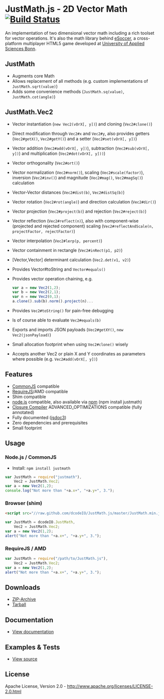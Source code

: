 JustMath.js - 2D Vector Math [![Build Status](https://travis-ci.org/dcodeIO/JustMath.js.png?branch=master)](https://travis-ci.org/dcodeIO/JustMath.js)
============================
An implementation of two dimensional vector math including a rich toolset for vector operations. It's also the math
library behind [eSoccer](http://www.esoccer.me), a cross-platform multiplayer HTML5 game developed at [University of
Applied Sciences Bonn](http://www.h-brs.de).

JustMath
--------
* Augments core Math
* Allows replacement of all methods (e.g. custom implementations of `JustMath.sqrt(value)`)
* Adds some convenience methods (`JustMath.sq(value)`, `JustMath.cot(angle)`)

JustMath.Vec2
-------------
* Vector instantiation (`new Vec2(vOrX[, y])`) and cloning (`Vec2#clone()`)
* Direct modification through `Vec2#x` and `Vec2#y`, also provides getters (`Vec2#getX()`, `Vec2#getY()`) and a setter
 (`Vec2#set(vOrX[, y])`)
* Vector addition (`Vec2#add(vOrX[, y])`), subtraction (`Vec2#sub(vOrX[, y])`) and multiplication
  (`Vec2#dot(vOrX[, y]))`)
* Vector orthogonality (`Vec2#ort()`)
* Vector normalization (`Vec2#norm()`), scaling (`Vec2#scale(factor)`), inversion (`Vec2#inv()`) and magnitude
  (`Vec2#mag()`, `Vec2#magSq()`) calculation
* Vector-Vector distances (`Vec2#dist(b)`, `Vec2#distSq(b)`)
* Vector rotation (`Vec2#rot(angle)`) and direction calculation (`Vec2#dir()`)
* Vector projection (`Vec2#project(b)`) and rejection (`Vec2#reject(b)`)
* Vector reflection (`Vec2#reflect(n)`), also with component-wise (projected and rejected component) scaling 
  (`Vec2#reflectAndScale(n, projectFactor, rejectFactor)`)
* Vector interpolation (`Vec2#lerp(p, percent)`)
* Vector containment in rectangle (`Vec2#inRect(p1, p2)`)
* [Vector,Vector] determinant calculation (`Vec2.det(v1, v2)`)
* Provides Vector#toString and `Vector#equals()`
* Provides vector operation chaining, e.g.
  
  ```javascript
  var a = new Vec2(1,2);
  var b = new Vec2(2,1);
  var n = new Vec2(0,1);
  a.clone().sub(b).norm().project(n)...
  ```
  
* Provides `Vec2#toString()` for pain-free debugging
* Is of course able to evaluate `Vec2#equals(b)`
* Exports and imports JSON payloads (`Vec2#getXY()`, `new Vec2(jsonPayload)`)
* Small allocation footprint when using `Vec2#clone()` wisely
* Accepts another Vec2 or plain X and Y coordinates as parameters where possible (e.g. `Vec2#add(vOrX[, y])`)

Features
--------
* [CommonJS](http://www.commonjs.org/) compatible
* [RequireJS](http://requirejs.org/)/AMD compatible
* Shim compatible
* [node.js](http://nodejs.org) compatible, also available via [npm](https://npmjs.org/package/justmath) (npm install justmath)
* [Closure Compiler](https://developers.google.com/closure/compiler/) ADVANCED_OPTIMIZATIONS compatible (fully annotated)
* Fully documented ([jsdoc3](https://github.com/jsdoc3/jsdoc))
* Zero dependencies and prerequisites
* Small footprint

Usage
-----
### Node.js / CommonJS ###
* Install: `npm install justmath`

```javascript
var JustMath = require("justmath"),
    Vec2 = JustMath.Vec2;
var a = new Vec2(1,2);
console.log("Not more than "+a.x+", "+a.y+", 3.");
```

### Browser (shim) ###

```html
<script src="//raw.github.com/dcodeIO/JustMath.js/master/JustMath.min.js"></script>
```

```javascript
var JustMath = dcodeIO.JustMath,
    Vec2 = JustMath.Vec2;
var a = new Vec2(1,2);
alert("Not more than "+a.x+", "+a.y+", 3.");
```

### RequireJS / AMD ###

```javascript
var JustMath = require("/path/to/JustMath.js"),
    Vec2 = JustMath.Vec2;
var a = new Vec2(1,2);
alert("Not more than "+a.x+", "+a.y+", 3.");
```

Downloads
---------
* [ZIP-Archive](https://github.com/dcodeIO/JustMath.js/archive/master.zip)
* [Tarball](https://github.com/dcodeIO/JustMath.js/tarball/master)

Documentation
-------------
* [View documentation](http://htmlpreview.github.com/?http://github.com/dcodeIO/JustMath.js/master/docs/JustMath.html)

Examples & Tests
----------------
* [View source](http://htmlpreview.github.com/?https://github.com/dcodeIO/JustMath.js/master/examples/JustMath.Vec2.html)

License
-------
Apache License, Version 2.0 - http://www.apache.org/licenses/LICENSE-2.0.html